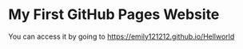 # My First GitHub Pages Website

You can access it by going to https://emily121212.github.io/Hellworld
